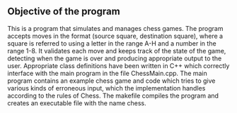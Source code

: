 ## Objective of the program

This is a program that simulates and manages chess games. The program accepts
moves in the format (source square, destination square), where a square is referred to using a letter
in the range A-H and a number in the range 1-8. It validates each move and keeps track of the state
of the game, detecting when the game is over and producing appropriate output to the user.
Appropriate class definitions have been written in C++ which correctly interface with the main program in
the file ChessMain.cpp. The main program contains an example chess game and code which tries to give
various kinds of erroneous input, which the implementation handles according to the rules of Chess.
The makefile compiles the program and creates an executable file with the name chess.
